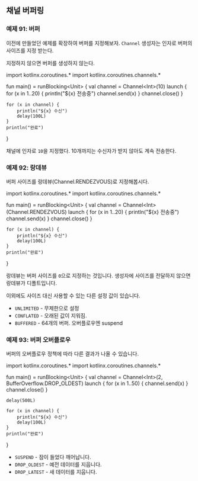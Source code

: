 ## 채널 버퍼링

### 예제 91: 버퍼

이전에 만들었던 예제를 확장하여 버퍼를 지정해보자. `Channel` 생성자는 인자로 버퍼의 사이즈를 지정 받는다.

지정하지 않으면 버퍼를 생성하지 않는다.

<div class="kotlin-playground" >
import kotlinx.coroutines.*
import kotlinx.coroutines.channels.*


fun main() = runBlocking&lt;Unit&gt; {
    val channel = Channel&lt;Int&gt;(10)
    launch {
        for (x in 1..20) {
            println("${x} 전송중")
            channel.send(x)
        }
        channel.close()
    }

    for (x in channel) {
        println("${x} 수신")
        delay(100L)
    }
    println("완료")
}
</div>

채널에 인자로 `10`을 지정했다. 10개까지는 수신자가 받지 않아도 계속 전송한다.

### 예제 92: 랑데뷰

버퍼 사이즈를 랑데뷰(Channel.RENDEZVOUS)로 지정해봅시다.

<div class="kotlin-playground" >
import kotlinx.coroutines.*
import kotlinx.coroutines.channels.*


fun main() = runBlocking&lt;Unit&gt; {
    val channel = Channel&lt;Int&gt;(Channel.RENDEZVOUS)
    launch {
        for (x in 1..20) {
            println("${x} 전송중")
            channel.send(x)
        }
        channel.close()
    }

    for (x in channel) {
        println("${x} 수신")
        delay(100L)
    }
    println("완료")
}
</div>

랑데뷰는 버퍼 사이즈를 `0`으로 지정하는 것입니다. 생성자에 사이즈를 전달하지 않으면 랑데뷰가 디폴트입니다.

이외에도 사이즈 대신 사용할 수 있는 다른 설정 값이 있습니다.

 * `UNLIMITED` - 무제한으로 설정
 * `CONFLATED` - 오래된 값이 지워짐.
 * `BUFFERED` - 64개의 버퍼. 오버플로우엔 suspend

### 예제 93: 버퍼 오버플로우

버퍼의 오버플로우 정책에 따라 다른 결과가 나올 수 있습니다.

<div class="kotlin-playground" >
import kotlinx.coroutines.*
import kotlinx.coroutines.channels.*


fun main() = runBlocking&lt;Unit&gt; {
    val channel = Channel&lt;Int&gt;(2, BufferOverflow.DROP_OLDEST)
    launch {
        for (x in 1..50) {
            channel.send(x)
        }
        channel.close()
    }

    delay(500L)

    for (x in channel) {
        println("${x} 수신")
        delay(100L)
    }
    println("완료")
}
</div>

 * `SUSPEND` - 잠이 들었다 깨어납니다.
 * `DROP_OLDEST` - 예전 데이터를 지웁니다.
 * `DROP_LATEST` - 새 데이터를 지웁니다.